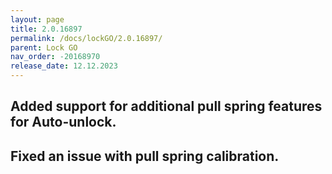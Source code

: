 ```yaml
---
layout: page
title: 2.0.16897
permalink: /docs/lockGO/2.0.16897/
parent: Lock GO
nav_order: -20168970
release_date: 12.12.2023
---
```


## Added support for additional pull spring features for Auto-unlock.
## Fixed an issue with pull spring calibration.
